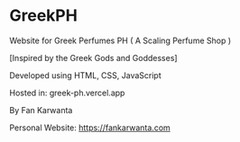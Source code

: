 # GreekPH
Website for Greek Perfumes PH ( A Scaling Perfume Shop )

[Inspired by the Greek Gods and Goddesses]

Developed using HTML, CSS, JavaScript

Hosted in: greek-ph.vercel.app

By Fan Karwanta 

Personal Website: https://fankarwanta.com
